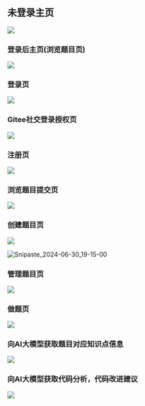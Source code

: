 ## 未登录主页

![](src/main/resources/META-INF/assets\2024\Snipaste_2024-06-30_19-08-37.png)



### 登录后主页(浏览题目页)

![](src/main/resources/META-INF/assets\2024\Snipaste_2024-06-30_19-12-59.png)



### 登录页

![](src/main/resources/META-INF/assets\2024\Snipaste_2024-06-30_19-10-25.png)



### Gitee社交登录授权页

![](src/main/resources/META-INF/assets\2024\Snipaste_2024-06-30_19-11-01.png)





### 注册页

![](src/main/resources/META-INF/assets\2024\Snipaste_2024-06-30_19-12-11.png)





### 浏览题目提交页

![](src/main/resources/META-INF/assets\2024\Snipaste_2024-06-30_19-14-22.png)





### 创建题目页

![](src/main/resources/META-INF/assets\2024\Snipaste_2024-06-30_19-14-52.png)

![Snipaste_2024-06-30_19-15-00](src/main/resources/META-INF/assets\2024\Snipaste_2024-06-30_19-15-00.png)



### 管理题目页

![](src/main/resources/META-INF/assets\2024\Snipaste_2024-06-30_19-15-39.png)



### 做题页

![](src/main/resources/META-INF/assets\2024\Snipaste_2024-06-30_19-18-05.png)



### 向AI大模型获取题目对应知识点信息

![](src/main/resources/META-INF/assets\2024\Snipaste_2024-06-30_19-20-33.png)



### 向AI大模型获取代码分析，代码改进建议

![](src/main/resources/META-INF/assets\2024\Snipaste_2024-06-30_19-23-00.png)



